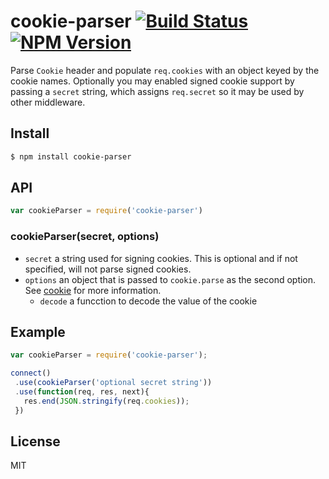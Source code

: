 # cookie-parser [![Build Status](https://travis-ci.org/expressjs/cookie-parser.svg?branch=master)](https://travis-ci.org/expressjs/cookie-parser) [![NPM Version](https://badge.fury.io/js/cookie-parser.svg)](https://badge.fury.io/js/cookie-parser)

Parse `Cookie` header and populate `req.cookies` with an object keyed by the cookie
names. Optionally you may enabled signed cookie support by passing a `secret` string,
which assigns `req.secret` so it may be used by other middleware.

## Install

```sh
$ npm install cookie-parser
```

## API

```js
var cookieParser = require('cookie-parser')
```

### cookieParser(secret, options)

- `secret` a string used for signing cookies. This is optional and if not specified, will not parse signed cookies.
- `options` an object that is passed to `cookie.parse` as the second option. See [cookie](https://www.npmjs.org/package/cookie) for more information.
  - `decode` a funcction to decode the value of the cookie

## Example

```js
var cookieParser = require('cookie-parser');

connect()
 .use(cookieParser('optional secret string'))
 .use(function(req, res, next){
   res.end(JSON.stringify(req.cookies));
 })
```

## License

MIT
